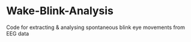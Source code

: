 # Wake-Blink-Analysis
Code for extracting &amp; analysing spontaneous blink eye movements from EEG data
